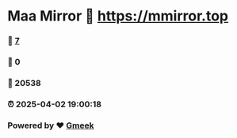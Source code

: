 # Maa Mirror :link: https://mmirror.top 
### :page_facing_up: [7](https://mmirror.top/tag.html) 
### :speech_balloon: 0 
### :hibiscus: 20538 
### :alarm_clock: 2025-04-02 19:00:18 
### Powered by :heart: [Gmeek](https://github.com/Meekdai/Gmeek)
